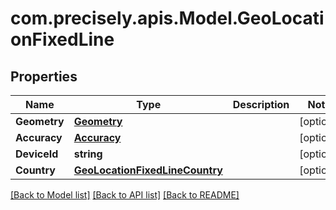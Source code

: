 # com.precisely.apis.Model.GeoLocationFixedLine
## Properties

Name | Type | Description | Notes
------------ | ------------- | ------------- | -------------
**Geometry** | [**Geometry**](Geometry.md) |  | [optional] 
**Accuracy** | [**Accuracy**](Accuracy.md) |  | [optional] 
**DeviceId** | **string** |  | [optional] 
**Country** | [**GeoLocationFixedLineCountry**](GeoLocationFixedLineCountry.md) |  | [optional] 

[[Back to Model list]](../README.md#documentation-for-models) [[Back to API list]](../README.md#documentation-for-api-endpoints) [[Back to README]](../README.md)

